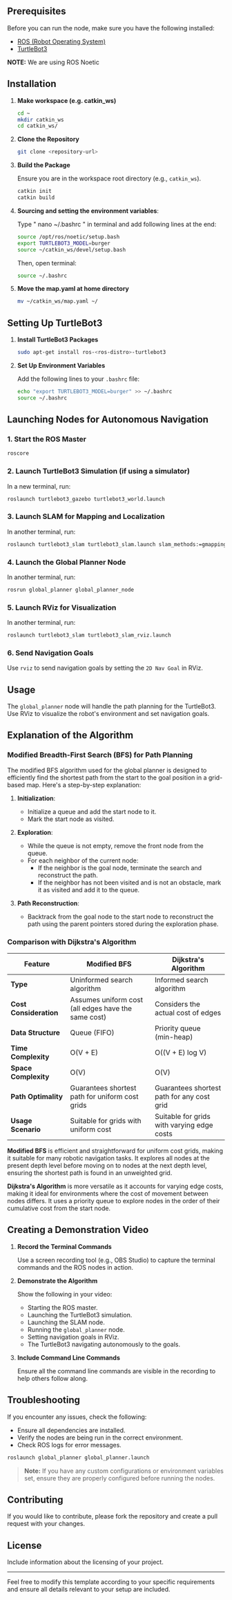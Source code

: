 ## Prerequisites

Before you can run the node, make sure you have the following installed:
- [ROS (Robot Operating System)](http://wiki.ros.org/ROS/Installation)
- [TurtleBot3](https://emanual.robotis.com/docs/en/platform/turtlebot3/quick-start/)



**NOTE:** We are using ROS Noetic

## Installation

1.  **Make workspace (e.g. catkin_ws)**

     ```bash
    cd ~
    mkdir catkin_ws
    cd catkin_ws/
    
    ```

2.  **Clone the Repository**

    ```bash
    git clone <repository-url>
    ```

3. **Build the Package**

    Ensure you are in the workspace root directory (e.g., `catkin_ws`).

    ```bash
    catkin init
    catkin build
    ```
4. **Sourcing and setting the environment variables**:

     Type " nano ~/.bashrc " in terminal and add following lines at the end:

     ```bash
    source /opt/ros/noetic/setup.bash
     export TURTLEBOT3_MODEL=burger
     source ~/catkin_ws/devel/setup.bash
    ```

     Then, open terminal:
     ```bash
    source ~/.bashrc
    ```
        
6.  **Move the map.yaml at home directory**
    
    ```bash
    mv ~/catkin_ws/map.yaml ~/
    ```


## Setting Up TurtleBot3

1. **Install TurtleBot3 Packages**

    ```bash
    sudo apt-get install ros-<ros-distro>-turtlebot3
    ```

2. **Set Up Environment Variables**

    Add the following lines to your `.bashrc` file:

    ```bash
    echo "export TURTLEBOT3_MODEL=burger" >> ~/.bashrc
    source ~/.bashrc
    ```

## Launching Nodes for Autonomous Navigation

### 1. Start the ROS Master

```bash
roscore
```

### 2. Launch TurtleBot3 Simulation (if using a simulator)

In a new terminal, run:

```bash
roslaunch turtlebot3_gazebo turtlebot3_world.launch
```

### 3. Launch SLAM for Mapping and Localization

In another terminal, run:

```bash
roslaunch turtlebot3_slam turtlebot3_slam.launch slam_methods:=gmapping
```

### 4. Launch the Global Planner Node

In another terminal, run:

```bash
rosrun global_planner global_planner_node
```

### 5. Launch RViz for Visualization

In another terminal, run:

```bash
roslaunch turtlebot3_slam turtlebot3_slam_rviz.launch
```

### 6. Send Navigation Goals

Use `rviz` to send navigation goals by setting the `2D Nav Goal` in RViz.

## Usage

The `global_planner` node will handle the path planning for the TurtleBot3. Use RViz to visualize the robot's environment and set navigation goals.

## Explanation of the Algorithm

### Modified Breadth-First Search (BFS) for Path Planning

The modified BFS algorithm used for the global planner is designed to efficiently find the shortest path from the start to the goal position in a grid-based map. Here's a step-by-step explanation:

1. **Initialization**:
   - Initialize a queue and add the start node to it.
   - Mark the start node as visited.

2. **Exploration**:
   - While the queue is not empty, remove the front node from the queue.
   - For each neighbor of the current node:
     - If the neighbor is the goal node, terminate the search and reconstruct the path.
     - If the neighbor has not been visited and is not an obstacle, mark it as visited and add it to the queue.

3. **Path Reconstruction**:
   - Backtrack from the goal node to the start node to reconstruct the path using the parent pointers stored during the exploration phase.

### Comparison with Dijkstra's Algorithm

| Feature                      | Modified BFS                                   | Dijkstra's Algorithm                          |
|------------------------------|------------------------------------------------|-----------------------------------------------|
| **Type**                     | Uninformed search algorithm                    | Informed search algorithm                     |
| **Cost Consideration**       | Assumes uniform cost (all edges have the same cost) | Considers the actual cost of edges            |
| **Data Structure**           | Queue (FIFO)                                   | Priority queue (min-heap)                     |
| **Time Complexity**          | O(V + E)                                       | O((V + E) log V)                              |
| **Space Complexity**         | O(V)                                           | O(V)                                          |
| **Path Optimality**          | Guarantees shortest path for uniform cost grids| Guarantees shortest path for any cost grid    |
| **Usage Scenario**           | Suitable for grids with uniform cost           | Suitable for grids with varying edge costs    |

**Modified BFS** is efficient and straightforward for uniform cost grids, making it suitable for many robotic navigation tasks. It explores all nodes at the present depth level before moving on to nodes at the next depth level, ensuring the shortest path is found in an unweighted grid.

**Dijkstra's Algorithm** is more versatile as it accounts for varying edge costs, making it ideal for environments where the cost of movement between nodes differs. It uses a priority queue to explore nodes in the order of their cumulative cost from the start node.

## Creating a Demonstration Video

1. **Record the Terminal Commands**

    Use a screen recording tool (e.g., OBS Studio) to capture the terminal commands and the ROS nodes in action.

2. **Demonstrate the Algorithm**

    Show the following in your video:
    - Starting the ROS master.
    - Launching the TurtleBot3 simulation.
    - Launching the SLAM node.
    - Running the `global_planner` node.
    - Setting navigation goals in RViz.
    - The TurtleBot3 navigating autonomously to the goals.

3. **Include Command Line Commands**

    Ensure all the command line commands are visible in the recording to help others follow along.

## Troubleshooting

If you encounter any issues, check the following:
- Ensure all dependencies are installed.
- Verify the nodes are being run in the correct environment.
- Check ROS logs for error messages.

```bash
roslaunch global_planner global_planner.launch
```

> **Note:** If you have any custom configurations or environment variables set, ensure they are properly configured before running the nodes.

## Contributing

If you would like to contribute, please fork the repository and create a pull request with your changes.

## License

Include information about the licensing of your project.

---

Feel free to modify this template according to your specific requirements and ensure all details relevant to your setup are included.
